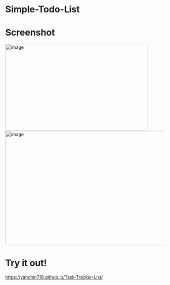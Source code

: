 # Simple-Todo-List

# Screenshot
<img width="449" height="274" alt="image" src="https://github.com/user-attachments/assets/adf67b45-b3c1-45e7-bf40-c4d66bb4256e" />
<img width="599" height="360" alt="image" src="https://github.com/user-attachments/assets/68a6d672-1c10-4ef8-b49e-d7db668b0caa" />


# Try it out!
https://yanchin718.github.io/Task-Tracker-List/
